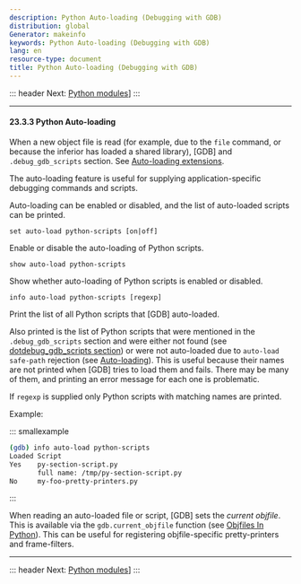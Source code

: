 ```yaml
---
description: Python Auto-loading (Debugging with GDB)
distribution: global
Generator: makeinfo
keywords: Python Auto-loading (Debugging with GDB)
lang: en
resource-type: document
title: Python Auto-loading (Debugging with GDB)
---
```

::: header
Next: [Python modules](Python-modules.html#Python-modules)]
:::

---

#### 23.3.3 Python Auto-loading

When a new object file is read (for example, due to the `file` command, or because the inferior has loaded a shared library), [GDB] and `.debug_gdb_scripts` section. See [Auto-loading extensions](Auto_002dloading-extensions.html#Auto_002dloading-extensions).

The auto-loading feature is useful for supplying application-specific debugging commands and scripts.

Auto-loading can be enabled or disabled, and the list of auto-loaded scripts can be printed.

`set auto-load python-scripts [on|off]`

Enable or disable the auto-loading of Python scripts.

`show auto-load python-scripts`

Show whether auto-loading of Python scripts is enabled or disabled.

`info auto-load python-scripts [regexp]`

Print the list of all Python scripts that [GDB] auto-loaded.

Also printed is the list of Python scripts that were mentioned in the `.debug_gdb_scripts` section and were either not found (see [dotdebug_gdb_scripts section](dotdebug_005fgdb_005fscripts-section.html#dotdebug_005fgdb_005fscripts-section)) or were not auto-loaded due to `auto-load safe-path` rejection (see [Auto-loading](Auto_002dloading.html#Auto_002dloading)). This is useful because their names are not printed when [GDB] tries to load them and fails. There may be many of them, and printing an error message for each one is problematic.

If `regexp` is supplied only Python scripts with matching names are printed.

Example:

::: smallexample

```bash
(gdb) info auto-load python-scripts
Loaded Script
Yes    py-section-script.py
       full name: /tmp/py-section-script.py
No     my-foo-pretty-printers.py
```

:::

When reading an auto-loaded file or script, [GDB] sets the *current objfile*. This is available via the `gdb.current_objfile` function (see [Objfiles In Python](Objfiles-In-Python.html#Objfiles-In-Python)). This can be useful for registering objfile-specific pretty-printers and frame-filters.

---

::: header
Next: [Python modules](Python-modules.html#Python-modules)]
:::
